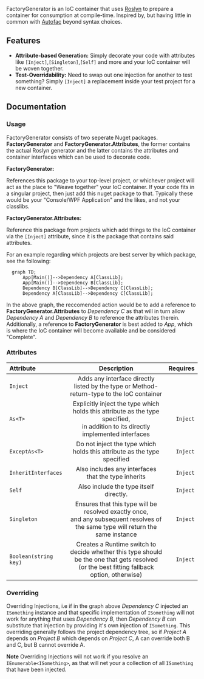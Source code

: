 FactoryGenerator is an IoC container that uses [Roslyn](https://github.com/dotnet/roslyn) to prepare a container for consumption at compile-time. Inspired by, but having little in common
with [Autofac](https://autofac.org/) beyond syntax choices.

## Features

- **Attribute-based Generation:** Simply decorate your code with attributes like ```[Inject]```,```[Singleton]```,```[Self]``` and more and your IoC container will be woven together.
- **Test-Overridability:** Need to swap out one injection for another to test something? Simply ```[Inject]``` a replacement inside your test project for a new container.


## Documentation

### Usage

FactoryGenerator consists of two seperate Nuget packages. **FactoryGenerator** and **FactoryGenerator.Attributes**, the former contains the actual Roslyn generator and the latter contains the
attributes and container interfaces which can be used to decorate code.

**FactoryGenerator:**

References this package to your top-level project, or whichever project will act as the place to "Weave together" your IoC container. If your code fits in a singular project, then just add this nuget
package to that. Typically these would be your "Console/WPF Application" and the likes, and not your classlibs.

**FactoryGenerator.Attributes:**

Reference this package from projects which add things to the IoC container via the ```[Inject]``` attribute, since it is the package that contains said attributes.

For an example regarding which projects are best server by which package, see the following:

```mermaid
  graph TD;
      App[Main()]-->Dependency A[ClassLib];
      App[Main()]-->Dependency B[ClassLib];
      Dependency B[ClassLib]-->Dependency C[ClassLib];
      Dependency A[ClassLib]-->Dependency C[ClassLib];
```

In the above graph, the reccomended action would be to add a reference to **FactoryGenerator.Attributes** to _Dependency C_ as that will in turn allow _Dependency A_ and _Dependency B_ to reference
the attributes therein. Additionally, a reference to **FactoryGenerator** is best added to _App_, which is where the IoC container will become available and be considered "Complete".

### Attributes

| Attribute                 |                                                                  Description                                                                   |     Requires |
|:--------------------------|:----------------------------------------------------------------------------------------------------------------------------------------------:|-------------:|
| ```Inject```              |                           Adds any interface directly listed by the type or Method-return-type to the IoC container                            |              |
| ```As<T>```               |      Explicitly inject the type which holds this attribute as the type specified, <br/>in addition to its directly implemented interfaces      | ```Inject``` |
| ```ExceptAs<T>```         |                                    Do not inject the type which holds this attribute as the type specified                                     | ```Inject``` |
| ```InheritInterfaces```   |                                              Also includes any interfaces that the type inherits                                               | ```Inject``` |
| ```Self```                |                                                     Also include the type itself directly.                                                     | ```Inject``` |
| ```Singleton```           |      Ensures that this type will be resolved exactly once,<br/>and any subsequent resolves of the same type will return the same instance      | ```Inject``` |
| ```Boolean(string key)``` | Creates a Runtime switch to decide whether this type should be the one that gets resolved<br/>(or the best fitting fallback option, otherwise) | ```Inject``` |

### Overriding

Overriding Injections, i.e if in the graph above _Dependency C_ injected an ```ISomething``` instance and that specific implementation of ```ISomething``` will not work for anything that uses _Dependency B_, then _Dependency B_ can substitute that injection by providing it's own injection of ```ISomething```. This overriding generally follows the project dependency tree, so if _Project A_ depends on _Project B_ which depends on _Project C_, A can override both B and C, but B cannot override A.

**Note**
Overriding Injections will not work if you resolve an ```IEnumerable<ISomething>```, as that will net your a collection of all ```ISomething``` that have been injected.